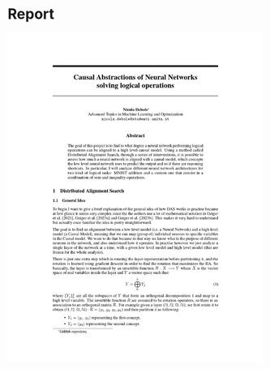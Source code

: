 # Report
![Page 1](https://github.com/debryu/Distributed-Alignment-Search-for-Reasoning-Shorcuts/blob/main/report/Causal_Abstractions_of_Neural_Networks_solving_logical_operations_report_page-0001.jpg)

